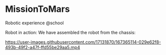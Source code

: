 # MissionToMars
Robotic experience @school

Robot in action:
We have assembled the robot from the chassis:



https://user-images.githubusercontent.com/17131870/167365114-029e62f8-493b-49f2-a47f-ffd55be29aa5.mp4

